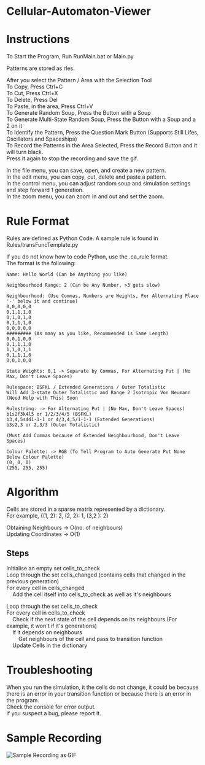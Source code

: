 # Cellular-Automaton-Viewer
Instructions
=================================
To Start the Program, Run RunMain.bat or Main.py<br>

Patterns are stored as rles.<br>

After you select the Pattern / Area with the Selection Tool<br>
To Copy, Press Ctrl+C<br>
To Cut, Press Ctrl+X<br>
To Delete, Press Del<br>
To Paste, in the area, Press Ctrl+V<br>
To Generate Random Soup, Press the Button with a Soup<br>
To Generate Multi-State Random Soup, Press the Button with a Soup and a 2 on it<br>
To Identify the Pattern, Press the Question Mark Button (Supports Still Lifes, Oscillators and Spaceships)<br>
To Record the Patterns in the Area Selected, Press the Record Button and it will turn black.<br>
Press it again to stop the recording and save the gif.<br>

In the file menu, you can save, open, and create a new pattern.<br>
In the edit menu, you can copy, cut, delete and paste a pattern.<br>
In the control menu, you can adjust random soup and simulation settings and step forward 1 generation.<br>
In the zoom menu, you can zoom in and out and set the zoom.<br>

Rule Format
=================================
Rules are defined as Python Code. A sample rule is found in Rules/transFuncTemplate.py<br>

If you do not know how to code Python, use the .ca_rule format.<br>
The format is the following:<br>

```
Name: Hello World (Can be Anything you like)

Neighbourhood Range: 2 (Can be Any Number, >3 gets slow)

Neighbourhood: (Use Commas, Numbers are Weights, For Alternating Place '-' below it and continue)
0,0,0,0,0
0,1,1,1,0
0,1,0,1,0
0,1,1,1,0
0,0,0,0,0
######### (As many as you like, Recommended is Same Length)
0,0,1,0,0
0,1,1,1,0
1,1,0,1,1
0,1,1,1,0
0,0,1,0,0

State Weights: 0,1 -> Separate by Commas, For Alternating Put | (No Max, Don't Leave Spaces)

Rulespace: BSFKL / Extended Generations / Outer Totalistic
Will Add 3-state Outer Totalistic and Range 2 Isotropic Von Neumann (Need Help with This) Soon

Rulestring: -> For Alternating Put | (No Max, Don't Leave Spaces)
b1s2f3k4l5 or 1/2/3/4/5 (BSFKL)
b3,4,5s4d1-1-1 or 4/3,4,5/1-1-1 (Extended Generations)
b3s2,3 or 2,3/3 (Outer Totalistic)

(Must Add Commas because of Extended Neighbourhood, Don't Leave Spaces)

Colour Palette: -> RGB (To Tell Program to Auto Generate Put None Below Colour Palette)
(0, 0, 0)
(255, 255, 255)
```

Algorithm
=================================

Cells are stored in a sparse matrix represented by a dictionary.<br>
For example, {(1, 2): 2, (2, 2): 1, (3,2 ): 2}<br>

Obtaining Neighbours -> O(no. of neighbours)<br>
Updating Coordinates -> O(1)<br>

Steps
-----
Initialise an empty set cells_to_check<br>
Loop through the set cells_changed (contains cells that changed in the previous generation)<br>
For every cell in cells_changed<br>
&nbsp;&nbsp;&nbsp;&nbsp;Add the cell itself into cells_to_check as well as it's neighbours<br>

Loop through the set cells_to_check<br>
For every cell in cells_to_check<br>
&nbsp;&nbsp;&nbsp;&nbsp;Check if the next state of the cell depends on its neighbours (For example, it won't if it's generations)<br>
&nbsp;&nbsp;&nbsp;&nbsp;If it depends on neighbours<br>
&nbsp;&nbsp;&nbsp;&nbsp;&nbsp;&nbsp;&nbsp;&nbsp;Get neighbours of the cell and pass to transition function<br>
&nbsp;&nbsp;&nbsp;&nbsp;Update Cells in the dictionary<br>

Troubleshooting
================================
When you run the simulation, it the cells do not change, it could be because there is an error in your transition function or because there is an error in the program.<br>
Check the console for error output.<br>
If you suspect a bug, please report it.<br>

Sample Recording
================================
![Sample Recording as GIF](Recording.gif)

